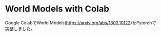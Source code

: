 # World Models with Colab

Google ColabでWorld Models(<a>https://arxiv.org/abs/1803.10122</a>)をPytorchで実装しました。
